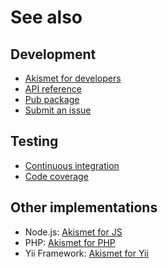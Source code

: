 # See also

## Development
- [Akismet for developers](https://akismet.com/development/api)
- [API reference](https://dev.belin.io/akismet.dart/api)
- [Pub package](https://pub.dartlang.org/packages/akismet)
- [Submit an issue](https://git.belin.io/cedx/akismet.dart/issues)

## Testing
- [Continuous integration](https://travis-ci.com/cedx/akismet.dart)
- [Code coverage](https://coveralls.io/github/cedx/akismet.dart)

## Other implementations
- Node.js: [Akismet for JS](https://dev.belin.io/akismet.js)
- PHP: [Akismet for PHP](https://dev.belin.io/akismet.php)
- Yii Framework: [Akismet for Yii](https://dev.belin.io/yii2-akismet)
